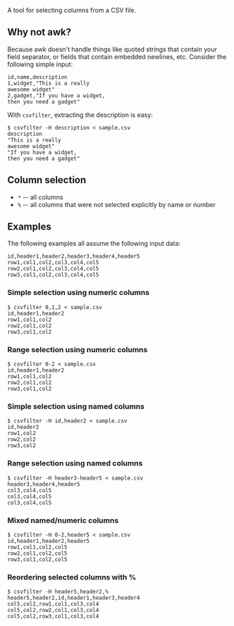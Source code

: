 A tool for selecting columns from a CSV file.

## Why not awk?

Because awk doesn't handle things like quoted strings that contain
your field separator, or fields that contain embedded newlines, etc.
Consider the following simple input:

    id,name,description
    1,widget,"This is a really
    awesome widget"
    2,gadget,"If you have a widget,
    then you need a gadget"

With `csvfilter`, extracting the description is easy:

    $ csvfilter -H description < sample.csv
    description
    "This is a really
    awesome widget"
    "If you have a widget,
    then you need a gadget"

## Column selection

- `*` -- all columns
- `%` -- all columns that were not selected explicitly by
  name or number

## Examples

The following examples all assume the following input data:

    id,header1,header2,header3,header4,header5
    row1,col1,col2,col3,col4,col5
    row2,col1,col2,col3,col4,col5
    row3,col1,col2,col3,col4,col5

### Simple selection using numeric columns

    $ csvfilter 0,1,2 < sample.csv
    id,header1,header2
    row1,col1,col2
    row2,col1,col2
    row3,col1,col2

### Range selection using numeric columns

    $ csvfilter 0-2 < sample.csv
    id,header1,header2
    row1,col1,col2
    row2,col1,col2
    row3,col1,col2

### Simple selection using named columns

    $ csvfilter -H id,header2 < sample.csv
    id,header2
    row1,col2
    row2,col2
    row3,col2

### Range selection using named columns

    $ csvfilter -H header3-header5 < sample.csv
    header3,header4,header5
    col3,col4,col5
    col3,col4,col5
    col3,col4,col5

### Mixed named/numeric columns

    $ csvfilter -H 0-2,header5 < sample.csv
    id,header1,header2,header5
    row1,col1,col2,col5
    row2,col1,col2,col5
    row3,col1,col2,col5

### Reordering selected columns with %

    $ csvfilter -H header5,header2,%
    header5,header2,id,header1,header3,header4
    col5,col2,row1,col1,col3,col4
    col5,col2,row2,col1,col3,col4
    col5,col2,row3,col1,col3,col4
